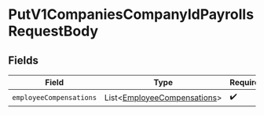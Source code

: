 # PutV1CompaniesCompanyIdPayrollsRequestBody


## Fields

| Field                                                                            | Type                                                                             | Required                                                                         | Description                                                                      |
| -------------------------------------------------------------------------------- | -------------------------------------------------------------------------------- | -------------------------------------------------------------------------------- | -------------------------------------------------------------------------------- |
| `employeeCompensations`                                                          | List\<[EmployeeCompensations](../../models/operations/EmployeeCompensations.md)> | :heavy_check_mark:                                                               | N/A                                                                              |